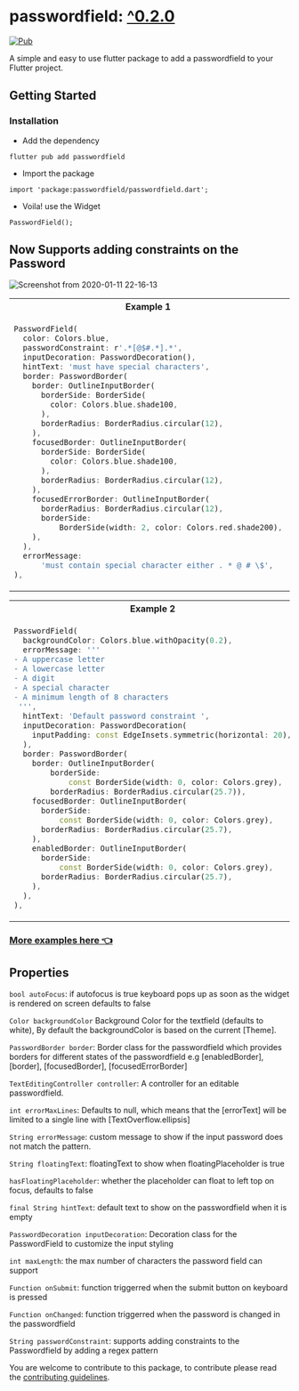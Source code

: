 #  passwordfield: [^0.2.0](https://pub.dev/packages/passwordfield) 

<a href="https://pub.dev/packages/passwordfield"><img src="https://img.shields.io/pub/v/passwordfield.svg" alt="Pub"></a>

A simple and easy to use flutter package to add a passwordfield to your Flutter project.

## Getting Started

### Installation

- Add the dependency
```
flutter pub add passwordfield
```
- Import the package

```
import 'package:passwordfield/passwordfield.dart';
```
- Voila! use the Widget
```
PasswordField();
```

## Now Supports adding constraints on the Password 

![Screenshot from 2020-01-11 22-16-13](https://user-images.githubusercontent.com/31410839/72208800-2ca25e80-34cd-11ea-9cc2-8dd1274ff975.png)



<table>
<tr>
<th>Example 1</th>
<th>Output</th>
</tr>
<tr>
<td>

```dart
PasswordField(
  color: Colors.blue,
  passwordConstraint: r'.*[@$#.*].*',
  inputDecoration: PasswordDecoration(),
  hintText: 'must have special characters',
  border: PasswordBorder(
    border: OutlineInputBorder(
      borderSide: BorderSide(
        color: Colors.blue.shade100,
      ),
      borderRadius: BorderRadius.circular(12),
    ),
    focusedBorder: OutlineInputBorder(
      borderSide: BorderSide(
        color: Colors.blue.shade100,
      ),
      borderRadius: BorderRadius.circular(12),
    ),
    focusedErrorBorder: OutlineInputBorder(
      borderRadius: BorderRadius.circular(12),
      borderSide:
          BorderSide(width: 2, color: Colors.red.shade200),
    ),
  ),
  errorMessage:
      'must contain special character either . * @ # \$',
),
```

</td>
<td>

![Screen-Recording-2021-09-18-at-9](https://user-images.githubusercontent.com/31410839/133895843-3c8044d7-6829-4618-b983-305668b19d79.gif)


</td>
</tr>
</table>



<table>
<tr>
<th>Example 2</th>
<th>Output</th>
</tr>
<tr>
<td>      

```dart
PasswordField(
  backgroundColor: Colors.blue.withOpacity(0.2),
  errorMessage: '''
- A uppercase letter
- A lowercase letter
- A digit
- A special character
- A minimum length of 8 characters
 ''',
  hintText: 'Default password constraint ',
  inputDecoration: PasswordDecoration(
    inputPadding: const EdgeInsets.symmetric(horizontal: 20),
  ),
  border: PasswordBorder(
    border: OutlineInputBorder(
        borderSide:
            const BorderSide(width: 0, color: Colors.grey),
        borderRadius: BorderRadius.circular(25.7)),
    focusedBorder: OutlineInputBorder(
      borderSide:
          const BorderSide(width: 0, color: Colors.grey),
      borderRadius: BorderRadius.circular(25.7),
    ),
    enabledBorder: OutlineInputBorder(
      borderSide:
          const BorderSide(width: 0, color: Colors.grey),
      borderRadius: BorderRadius.circular(25.7),
    ),
  ),
),
```
</td>
<td>

![Screen-Recording-2021-09-18-at-1](https://user-images.githubusercontent.com/31410839/133895898-76fc11b7-3a6b-45dc-bbe6-637e971471f1.gif)

</td>
</tr>
</table>

### [More examples here 👈](example/lib/main.dart)

## Properties

```bool autoFocus```: if autofocus is true keyboard pops up as soon as the widget is rendered on screen defaults to false

```Color backgroundColor``` Background Color for the textfield (defaults to white), By default the backgroundColor is based on the current [Theme].

```PasswordBorder border```:  Border class for the passwordfield which provides borders for different states of the passwordfield e.g [enabledBorder],[border], [focusedBorder], [focusedErrorBorder]

```TextEditingController controller```: A controller for an editable passwordfield.

```int errorMaxLines```: Defaults to null, which means that the [errorText] will be limited  to a single line with [TextOverflow.ellipsis]

```String errorMessage```: custom message to show if the input password does not match the pattern.

```String floatingText```: floatingText to show when floatingPlaceholder is true

```hasFloatingPlaceholder```: whether the placeholder can float to left top on focus, defaults to false

```final String hintText```:  default text to show on the passwordfield when it is empty

```PasswordDecoration inputDecoration```: Decoration class for the PasswordField to customize the input styling

```int maxLength```: the max number of characters the password field can support
  
```Function onSubmit```: function triggerred when the submit button on keyboard is pressed

```Function onChanged```: function triggerred when the password is changed in the passwordfield

```String passwordConstraint```: supports adding constraints to the Passwordfield by adding a regex pattern
  
You are welcome to contribute to this package, to contribute please read the [contributing guidelines](CONTRIBUTING.md).
